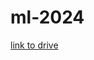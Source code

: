 # ml-2024
[link to drive](https://drive.google.com/drive/folders/13OkXmcJVlZVdvWfVzO-lnzupIgUdatHd?usp=drive_link)
